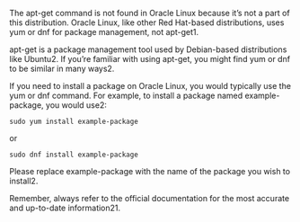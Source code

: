 The apt-get command is not found in Oracle Linux because it’s not a part of this distribution. Oracle Linux, like other Red Hat-based distributions, uses yum or dnf for package management, not apt-get1.

apt-get is a package management tool used by Debian-based distributions like Ubuntu2. If you’re familiar with using apt-get, you might find yum or dnf to be similar in many ways2.

If you need to install a package on Oracle Linux, you would typically use the yum or dnf command. For example, to install a package named example-package, you would use2:

    sudo yum install example-package

or

    sudo dnf install example-package

Please replace example-package with the name of the package you wish to install2.

Remember, always refer to the official documentation for the most accurate and up-to-date information21.


